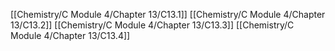 [[Chemistry/C Module 4/Chapter 13/C13.1]]
[[Chemistry/C Module 4/Chapter 13/C13.2]]
[[Chemistry/C Module 4/Chapter 13/C13.3]]
[[Chemistry/C Module 4/Chapter 13/C13.4]]
